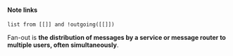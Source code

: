#### Note links
```dataview
list from [[]] and !outgoing([[]])
```
Fan-out is **the distribution of messages by a service or message router to multiple users, often simultaneously**.

